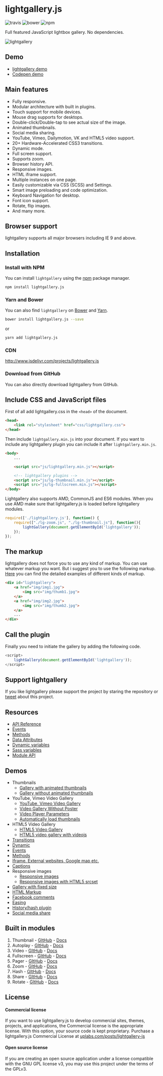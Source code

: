 # lightgallery.js

![travis](https://travis-ci.org/sachinchoolur/lightgallery.js.svg?branch=master)
![bower](https://img.shields.io/bower/v/lightgallery.js.svg)
![npm](https://img.shields.io/npm/v/lightgallery.js.svg)

Full featured JavaScript lightbox gallery. No dependencies.

![lightgallery](https://raw.githubusercontent.com/sachinchoolur/lightgallery.js/gh-pages/lightgallery.png)

## Demo

* [lightgallery demo](https://sachinchoolur.github.io/lightgallery.js/)
* [Codepen demo](https://codepen.io/sachinchoolur/pen/qNyvGW)

## Main features

* Fully responsive.
* Modular architecture with built in plugins.
* Touch support for mobile devices.
* Mouse drag supports for desktops.
* Double-click/Double-tap to see actual size of the image.
* Animated thumbnails.
* Social media sharing.
* YouTube, Vimeo, Dailymotion, VK and HTML5 video support.
* 20+ Hardware-Accelerated CSS3 transitions.
* Dynamic mode.
* Full screen support.
* Supports zoom.
* Browser history API.
* Responsive images.
* HTML iframe support.
* Multiple instances on one page.
* Easily customizable via CSS (SCSS) and Settings.
* Smart image preloading and code optimization.
* Keyboard Navigation for desktop.
* Font icon support.
* Rotate, flip images.
* And many more.

## Browser support

lightgallery supports all major browsers including IE 9 and above.

## Installation

### Install with NPM

You can install `lightgallery` using the [npm](https://www.npmjs.com/) package manager.

```sh
npm install lightgallery.js
```

### Yarn and Bower

You can also find `lightgallery` on [Bower](http://bower.io) and [Yarn](https://yarnpkg.com/).

```sh
bower install lightgallery.js --save
```
or 

```sh
yarn add lightgallery.js
```


### CDN

http://www.jsdelivr.com/projects/lightgallery.js

### Download from GitHub

You can also directly download lightgallery from GitHub.

## Include CSS and JavaScript files

First of all add lightgallery.css in the `<head>` of the document.

```html
<head>
    <link rel="stylesheet" href="css/lightgallery.css">
</head>
```

Then include `lightgallery.min.js` into your document.
If you want to include any lightgallery plugin you can include it after `lightgallery.min.js`.

```html
<body>
    ...

    <script src="js/lightgallery.min.js"></script>

    <!-- lightgallery plugins -->
    <script src="js/lg-thumbnail.min.js"></script>
    <script src="js/lg-fullscreen.min.js"></script>
</body>
```

Lightgallery also supports AMD, CommonJS and ES6 modules.
When you use AMD make sure that lightgallery.js is loaded before lightgallery modules.

```js
require(['./lightgallery.js'], function() {
    require(["./lg-zoom.js", "./lg-thumbnail.js"], function(){
        lightGallery(document.getElementById('lightgallery'));
    });
});
```

## The markup

lightgallery does not force you to use any kind of markup. You can use whatever markup you want.
But i suggest you to use the following markup.
[Here](https://sachinchoolur.github.io/lightgallery.js/demos/html-markup.html)
you can find the detailed examples of different kinds of markup.

```html
<div id="lightgallery">
    <a href="img/img1.jpg">
        <img src="img/thumb1.jpg">
    </a>
    <a href="img/img2.jpg">
        <img src="img/thumb2.jpg">
    </a>
    ...
</div>
```

## Call the plugin

Finally you need to initiate the gallery by adding the following code.

```js
<script>
    lightGallery(document.getElementById('lightgallery'));
</script>
```

## Support lightgallery

If you like lightgallery please support the project by staring the repository or <a href="https://twitter.com/intent/tweet?original_referer=https%3A%2F%2Fabout.twitter.com%2Fresources%2Fbuttons&ref_src=twsrc%5Etfw&text=lightgallery%20-%20Full%20featured%20%23javascript%20lightbox%20gallery%2C%20No%20%23jQuery%20-%20http%3A%2F%2Fbit.ly%2F2amlfJe" target="_blank">tweet</a> about this project.

## Resources

* [API Reference](https://sachinchoolur.github.io/lightgallery.js/docs/api.html)
* [Events](https://sachinchoolur.github.io/lightgallery.js/docs/api.html#events)
* [Methods](https://sachinchoolur.github.io/lightgallery.js/docs/api.html#methods)
* [Data Attributes](https://sachinchoolur.github.io/lightgallery.js/docs/api.html#attributes)
* [Dynamic variables](https://sachinchoolur.github.io/lightgallery.js/docs/api.html#dynamic)
* [Sass variables](https://sachinchoolur.github.io/lightgallery.js/docs/api.html#sass)
* [Module API](https://sachinchoolur.github.io/lightgallery.js/docs/plugin-api.html)

## Demos

* Thumbnails
  * [Gallery with animated thumbnails](https://sachinchoolur.github.io/lightgallery.js/demos/)
  * [Gallery without animated thumbnails](https://sachinchoolur.github.io/lightgallery.js/demos/#normal-thumb)
* YouTube, Vimeo Video Gallery
  * [YouTube, Vimeo Video Gallery](https://sachinchoolur.github.io/lightgallery.js/demos/videos.html)
  * [Video Gallery Without Poster](https://sachinchoolur.github.io/lightgallery.js/demos/videos.html#video-without-poster)
  * [Video Player Parameters](https://sachinchoolur.github.io/lightgallery.js/demos/videos.html#video-player-param)
  * [Automatically load thumbnails](https://sachinchoolur.github.io/lightgallery.js/demos/videos.html#auto-thumb)
* HTML5 Video Gallery
  * [HTML5 Video Gallery](https://sachinchoolur.github.io/lightgallery.js/demos/html5-videos.html)
  * [HTML5 video gallery with videojs](https://sachinchoolur.github.io/lightgallery.js/demos/html5-videos.html#video-without-poster)
* [Transitions](https://sachinchoolur.github.io/lightgallery.js/demos/transitions.html)
* [Dynamic](https://sachinchoolur.github.io/lightgallery.js/demos/dynamic.html)
* [Events](https://sachinchoolur.github.io/lightgallery.js/demos/events.html)
* [Methods](https://sachinchoolur.github.io/lightgallery.js/demos/methods.html)
* [Iframe. External websites, Google map etc.](https://sachinchoolur.github.io/lightgallery.js/demos/iframe.html)
* [Captions](https://sachinchoolur.github.io/lightgallery.js/demos/captions.html)
* Responsive images
  * [Responsive images](https://sachinchoolur.github.io/lightgallery.js/demos/responsive.html)
  * [Responsive images with HTML5 srcset](https://sachinchoolur.github.io/lightgallery.js/demos/responsive.html#srcset-demo)
* [Gallery with fixed size](https://sachinchoolur.github.io/lightgallery.js/demos/fixed-size.html)
* [HTML Markup](https://sachinchoolur.github.io/lightgallery.js/demos/html-markup.html)
* [Facebook comments](https://sachinchoolur.github.io/lightgallery.js/demos/comment-box.html)
* [Easing](https://sachinchoolur.github.io/lightgallery.js/demos/easing.html)
* [History/hash plugin](https://sachinchoolur.github.io/lightgallery.js/demos/hash.html)
* [Social media share](https://sachinchoolur.github.io/lightgallery.js/demos/share.html)

## Built in modules

1. Thumbnail - [GItHub](https://github.com/sachinchoolur/lg-thumbnail.js) - [Docs](https://sachinchoolur.github.io/lightgallery.js/docs/api.html#lg-thumbnial)
2. Autoplay - [GItHub](https://github.com/sachinchoolur/lg-autoplay.js) - [Docs](https://sachinchoolur.github.io/lightgallery.js/docs/api.html#lg-autoplay)
3. Video - [GItHub](https://github.com/sachinchoolur/lg-video.js) - [Docs](https://sachinchoolur.github.io/lightgallery.js/docs/api.html#lg-video)
4. Fullscreen - [GItHub](https://github.com/sachinchoolur/lg-fullscreen.js) - [Docs](https://sachinchoolur.github.io/lightgallery.js/docs/api.html#lg-fullscreen)
5. Pager - [GItHub](https://github.com/sachinchoolur/lg-pager.js) - [Docs](https://sachinchoolur.github.io/lightgallery.js/docs/api.html#lg-pager)
6. Zoom - [GItHub](https://github.com/sachinchoolur/lg-zoom.js) - [Docs](https://sachinchoolur.github.io/lightgallery.js/docs/api.html#lg-zoom)
7. Hash - [GItHub](https://github.com/sachinchoolur/lg-hash.js) - [Docs](https://sachinchoolur.github.io/lightgallery.js/docs/api.html#lg-hash)
8. Share - [GItHub](https://github.com/sachinchoolur/lg-share.js) - [Docs](https://sachinchoolur.github.io/lightgallery.js/docs/api.html#lg-share)
8. Rotate - [GItHub](https://github.com/sachinchoolur/lg-rotate.js) - [Docs](https://sachinchoolur.github.io/lightgallery.js/docs/api.html#lg-rotate)

License
---

#### Commercial license
If you want to use lightgallery.js to develop commercial sites, themes, projects, and applications, the Commercial license is the appropriate license. With this option, your source code is kept proprietary. Purchase a lightgallery.js Commercial License at [uplabs.com/posts/lightgallery-js](https://www.uplabs.com/posts/lightgallery-js)

#### Open source license

If you are creating an open source application under a license compatible with the GNU GPL license v3, you may use this project under the terms of the GPLv3.

